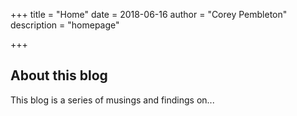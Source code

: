 +++
title = "Home"
date = 2018-06-16
author = "Corey Pembleton"
description = "homepage"

+++

## About this blog

This blog is a series of musings and findings on...



